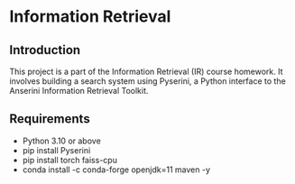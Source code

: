# Information Retrieval

## Introduction

This project is a part of the Information Retrieval (IR) course homework. It involves building a search system using Pyserini, a Python interface to the Anserini Information Retrieval Toolkit.

## Requirements

- Python 3.10 or above
- pip install Pyserini
- pip install torch faiss-cpu
- conda install -c conda-forge openjdk=11 maven -y

